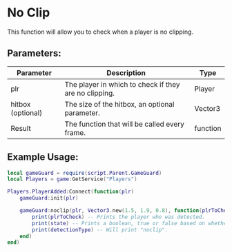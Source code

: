 # No Clip

This function will allow you to check when a player is no clipping.

## Parameters:

| Parameter         | Description                                           | Type     |
| ----------------- | ----------------------------------------------------- | -------- |
| plr               | The player in which to check if they are no clipping. | Player   |
| hitbox (optional) | The size of the hitbox, an optional parameter.        | Vector3  |
| Result            | The function that will be called every frame.         | function |

## Example Usage:

```lua
local gameGuard = require(script.Parent.GameGuard)
local Players = game:GetService("Players")

Players.PlayerAdded:Connect(function(plr)
    gameGuard:init(plr)

    gameGuard:noclip(plr, Vector3.new(1.5, 1.9, 0.8), function(plrToCheck, state, detectionType)
        print(plrToCheck) -- Prints the player who was detected.
        print(state) -- Prints a boolean, true or false based on whether or not the player was detected.
        print(detectionType) -- Will print "noclip".
    end)
end)
```

